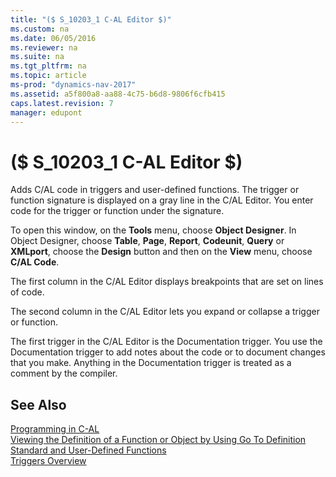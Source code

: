 ```yaml
---
title: "($ S_10203_1 C-AL Editor $)"
ms.custom: na
ms.date: 06/05/2016
ms.reviewer: na
ms.suite: na
ms.tgt_pltfrm: na
ms.topic: article
ms-prod: "dynamics-nav-2017"
ms.assetid: a5f800a8-aa88-4c75-b6d8-9806f6cfb415
caps.latest.revision: 7
manager: edupont
---
```

# ($ S_10203_1 C-AL Editor $)
Adds C/AL code in triggers and user\-defined functions. The trigger or function signature is displayed on a gray line in the C/AL Editor. You enter code for the trigger or function under the signature.  

 To open this window, on the **Tools** menu, choose **Object Designer**. In Object Designer, choose **Table**, **Page**, **Report**, **Codeunit**, **Query** or **XMLport**, choose the **Design** button and then on the **View** menu, choose **C/AL Code**.  

 The first column in the C/AL Editor displays breakpoints that are set on lines of code.  

 The second column in the C/AL Editor lets you expand or collapse a trigger or function.  

 The first trigger in the C/AL Editor is the Documentation trigger. You use the Documentation trigger to add notes about the code or to document changes that you make. Anything in the Documentation trigger is treated as a comment by the compiler.  

## See Also  
 [Programming in C\-AL](../Programming-in-C-AL.md)   
 [Viewing the Definition of a Function or Object by Using Go To Definition](../Viewing-the-Definition-of-a-Function-or-Object-by-Using-Go-To-Definition.md)   
 [Standard and User\-Defined Functions](../Standard-and-User-Defined-Functions.md)   
 [Triggers Overview](../Triggers-Overview.md)
